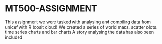 # MT500-ASSIGNMENT
This assignment we were tasked with analysing and compiling data from unicef with R (posit cloud)
We created a series of world maps, scatter plots, time series charts and bar charts
A story analysing the data has also been included
